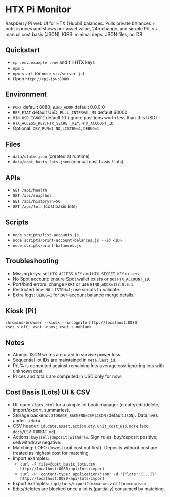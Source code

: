 HTX Pi Monitor
==============

Raspberry Pi web UI for HTX (Huobi) balances. Pulls private balances + public prices and shows per‑asset value, 24h change, and simple P/L vs manual cost basis (JSON). KISS: minimal deps, JSON files, no DB.

Quickstart
----------

- `cp .env.example .env` and fill HTX keys
- `npm i`
- `npm start` (or `node src/server.js`)
- Open `http://<pi-ip>:8080`

Environment
-----------

- `PORT` default 8080; `BIND_ADDR` default 0.0.0.0
- `REF_FIAT` default USD; `PULL_INTERVAL_MS` default 60000
- `MIN_USD_IGNORE` default 10 (ignore positions worth less than this USD)
- `HTX_ACCESS_KEY`, `HTX_SECRET_KEY`, `HTX_ACCOUNT_ID`
- Optional: `DRY_RUN=1`, `NO_LISTEN=1`, `DEBUG=1`

Files
-----

- `data/state.json` (created at runtime)
- `data/cost_basis_lots.json` (manual cost basis / lots)

APIs
----

- `GET /api/health`
- `GET /api/snapshot`
- `GET /api/history?n=50`
 - `GET /api/lots` (cost basis lots)

Scripts
-------

- `node scripts/list-accounts.js`
- `node scripts/print-account-balances.js --id <ID>`
- `node scripts/print-balances.js`

Troubleshooting
---------------

- Missing keys: set `HTX_ACCESS_KEY` and `HTX_SECRET_KEY` in `.env`.
- No Spot account: ensure Spot wallet exists or set `HTX_ACCOUNT_ID`.
- Port/bind errors: change `PORT` or use `BIND_ADDR=127.0.0.1`.
- Restricted env: `NO_LISTEN=1`; use scripts to validate.
- Extra logs: `DEBUG=1` for per‑account balance merge details.

Kiosk (Pi)
----------

```
chromium-browser --kiosk --incognito http://localhost:8080
xset s off; xset -dpms; xset s noblank
```

Notes
-----

- Atomic JSON writes are used to survive power loss.
- Sequential lot IDs are maintained in `meta.last_id`.
- P/L% is computed against remaining lots average cost ignoring lots with unknown cost.
- Prices and totals are computed in USD only for now.

Cost Basis (Lots) UI & CSV
--------------------------

- UI: open `/lots.html` for a simple lot book manager (create/edit/delete, import/export, summaries).
- Storage backend: `STORAGE_BACKEND=CSV|JSON` (default `JSON`). Data lives under `./data`.
- CSV header: `id,date,asset,action,qty,unit_cost_usd,note` (see `docs/CSV_FORMAT.md`).
- Actions: `buy|sell|deposit|withdraw`. Sign rules: buy/deposit positive; sell/withdraw negative.
- Matching: LOFO (lowest unit cost out first). Deposits without cost are treated as highest cost for matching.
- Import examples:
  - `curl -F file=@cost_basis_lots.csv http://localhost:8080/api/lots/import`
  - `curl -H 'content-type: application/json' -d '{"lots":[...]}" http://localhost:8080/api/lots/import`
- Export examples: `/api/lots/export?format=csv` or `?format=json`
- Edits/deletes are blocked once a lot is (partially) consumed by matching.
